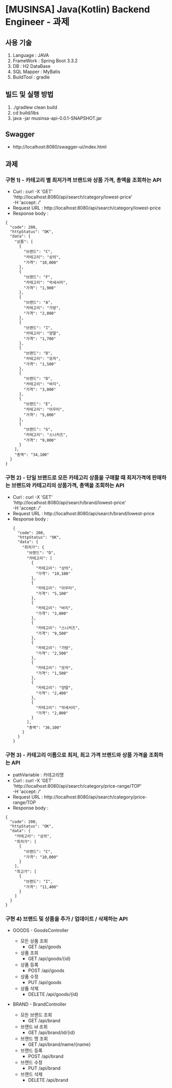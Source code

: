 # [MUSINSA] Java(Kotlin) Backend Engineer - 과제

## 사용 기술
1. Language : JAVA
2. FrameWork : Spring Boot 3.3.2
3. DB : H2 DataBase
4. SQL Mapper : MyBatis
5. BuildTool : gradle

## 빌드 및 실행 방법
1. ./gradlew clean build
2. cd build/libs
3. java -jar musinsa-api-0.0.1-SNAPSHOT.jar


## Swagger
- http://localhost:8080/swagger-ui/index.html

## 과제
### 구현 1) - 카테고리 별 최저가격 브랜드와 상품 가격, 총액을 조회하는 API
+ Curl : curl -X 'GET' \
  'http://localhost:8080/api/search/category/lowest-price' \
  -H 'accept: */*'
+ Request URL : http://localhost:8080/api/search/category/lowest-price
+ Response body :
```
{
  "code": 200,
  "httpStatus": "OK",
  "data": {
    "상품": [
      {
        "브랜드": "C",
        "카테고리": "상의",
        "가격": "10,000"
      },
      {
        "브랜드": "F",
        "카테고리": "악세서리",
        "가격": "1,900"
      },
      {
        "브랜드": "A",
        "카테고리": "가방",
        "가격": "2,000"
      },
      {
        "브랜드": "I",
        "카테고리": "양말",
        "가격": "1,700"
      },
      {
        "브랜드": "D",
        "카테고리": "모자",
        "가격": "1,500"
      },
      {
        "브랜드": "D",
        "카테고리": "바지",
        "가격": "3,000"
      },
      {
        "브랜드": "E",
        "카테고리": "아우터",
        "가격": "5,000"
      },
      {
        "브랜드": "G",
        "카테고리": "스니커즈",
        "가격": "9,000"
      }
    ],
    "총액": "34,100"
  }
}
```
### 구현 2) - 단일 브랜드로 모든 카테고리 상품을 구매할 때 최저가격에 판매하는 브랜드와 카테고리의 상품가격, 총액을 조회하는 API
+ Curl : curl -X 'GET' \
  'http://localhost:8080/api/search/brand/lowest-price' \
  -H 'accept: */*'
+ Request URL : http://localhost:8080/api/search/brand/lowest-price
+ Response body :
  ```
  {
    "code": 200,
    "httpStatus": "OK",
    "data": {
      "최저가": {
        "브랜드": "D",
        "카테고리": [
          {
            "카테고리": "상의",
            "가격": "10,100"
          },
          {
            "카테고리": "아우터",
            "가격": "5,100"
          },
          {
            "카테고리": "바지",
            "가격": "3,000"
          },
          {
            "카테고리": "스니커즈",
            "가격": "9,500"
          },
          {
            "카테고리": "가방",
            "가격": "2,500"
          },
          {
            "카테고리": "모자",
            "가격": "1,500"
          },
          {
            "카테고리": "양말",
            "가격": "2,400"
          },
          {
            "카테고리": "악세서리",
            "가격": "2,000"
          }
        ],
        "총액": "36,100"
      }
    }
  }
  ```
### 구현 3) - 카테고리 이름으로 최저, 최고 가격 브랜드와 상품 가격을 조회하는 API
+ pathVariable : 카테고리명
+ Curl : curl -X 'GET' \
  'http://localhost:8080/api/search/category/price-range/TOP' \
  -H 'accept: */*'
+ Request URL : http://localhost:8080/api/search/category/price-range/TOP
+ Response body :
```
{
  "code": 200,
  "httpStatus": "OK",
  "data": {
    "카테고리": "상의",
    "최저가": [
      {
        "브랜드": "C",
        "가격": "10,000"
      }
    ],
    "최고가": [
      {
        "브랜드": "I",
        "가격": "11,400"
      }
    ]
  }
}
```

### 구현 4) 브랜드 및 상품을 추가 / 업데이트 / 삭제하는 API
+ GOODS - GoodsController
  + 모든 상품 조회 
    - GET /api/goods
  + 상품 조회 
    - GET /api/goods/{id}
  + 상품 등록 
    - POST /api/goods
  + 상품 수정 
    - PUT /api/goods
  + 상품 삭제 
    - DELETE /api/goods/{id}

+ BRAND - BrandController
  + 모든 브랜드 조회 
    - GET /api/brand
  + 브랜드 id 조회 
    - GET /api/brand/id/{id}
  + 브랜드 명 조회 
    - GET /api/brand/name/{name}
  + 브랜드 등록 
    - POST /api/brand
  + 브랜드 수정 
    - PUT /api/brand
  + 브랜드 삭제 
    - DELETE /api/brand
